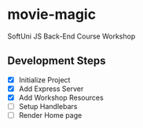 # movie-magic
SoftUni JS Back-End Course Workshop

## Development Steps

 - [x] Initialize Project
 - [x] Add Express Server 
 - [x] Add Workshop Resources
 - [ ] Setup Handlebars 
 - [ ] Render Home page
